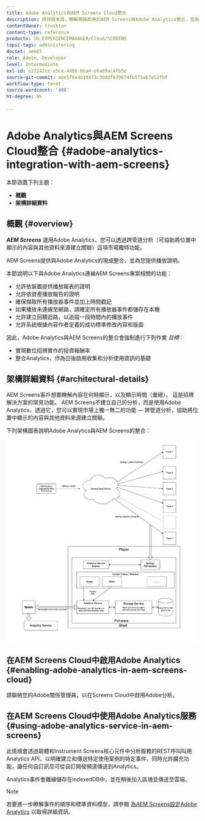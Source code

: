 ```yaml
---
title: Adobe Analytics與AEM Screens Cloud整合
description: 請詳閱本頁，瞭解開箱即用的AEM Screens與Adobe Analytics整合，並為您提供播放證明。
contentOwner: trushton
content-type: reference
products: SG_EXPERIENCEMANAGER/Cloud/SCREENS
topic-tags: administering
docset: aem65
role: Admin, Developer
level: Intermediate
exl-id: e22242ce-e5ce-4486-bba4-e6a89ac4fb5e
source-git-commit: abe5f8a4b19473c3dddfb79674fb5f5ab7e52fbf
workflow-type: tm+mt
source-wordcount: '408'
ht-degree: 0%

---
```


# Adobe Analytics與AEM Screens Cloud整合 {#adobe-analytics-integration-with-aem-screens}

本節涵蓋下列主題：

* **概觀**
* **架構詳細資料**

## 概觀 {#overview}

***AEM Screens*** 運用Adobe Analytics，您可以透過跨管道分析（可協助將位置中顯示的內容與其他資料來源建立關聯）這項市場獨特功能。

AEM Screens提供與Adobe Analytics的現成整合，並為您提供播放證明。

本節說明以下與Adobe Analytics連線AEM Screens專案相關的功能：

* 允許依裝置提供播放報表的證明
* 允許依資產播放報告的證明
* 確保擷取所有播放器事件並加上時間戳記
* 如果播放未連線至網路，請確定所有播放器事件都儲存在本機
* 允許建立回饋迴路，以追蹤一段時間內的播放事件
* 允許系統根據內容作者定義的成功標準修改內容和版面

因此，Adobe Analytics與AEM Screens的整合會強制進行下列作業 *目標*：

* 實現數位招牌實作的投資報酬率
* 整合Analytics，作為日後啟用收集和分析使用資訊的基礎

## 架構詳細資料 {#architectural-details}

AEM Screens客戶想要瞭解內容在何時顯示，以及顯示時間（彙總）。 這是招牌解決方案的常見功能。 AEM Screens不建立自己的分析，而是使用Adobe Analytics，透過它，您可以實現市場上獨一無二的功能 — 跨管道分析，協助將位置中顯示的內容與其他資料來源建立關聯。

下列架構圖表說明Adobe Analytics與AEM Screens的整合：

![與Adobe Analytics整合](/help/screens-cloud/assets/analytics-architecture.png)

## 在AEM Screens Cloud中啟用Adobe Analytics {#enabling-adobe-analytics-in-aem-screens-cloud}

請聯絡您的Adobe關係管理員，以在Screens Cloud中啟用Adobe分析。

## 在AEM Screens Cloud中使用Adobe Analytics服務 {#using-adobe-analytics-service-in-aem-screens}

此情境會透過韌體和Instrument Screens核心元件中分析服務的REST呼叫叫用Analytics API，以明確建立和傳送特定使用案例的特定事件，同時允許擴充功能，讓任何自訂訊息可從自訂開發頻道傳送到Analytics。

Analytics事件會離線儲存在indexedDB中，並在稍後加入區塊並傳送至雲端。

>[!NOTE]
>若要進一步瞭解事件的順序和標準資料模型，請參閱 [為AEM Screens設定Adobe Analytics](https://experienceleague.adobe.com/docs/experience-manager-screens/user-guide/administering/analytics-integration/configuring-adobe-analytics-aem-screens.html) 以取得詳細資訊。
